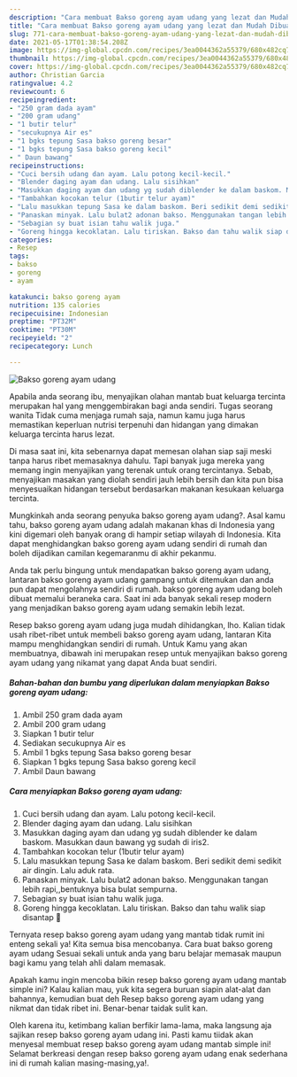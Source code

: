 ```yaml
---
description: "Cara membuat Bakso goreng ayam udang yang lezat dan Mudah Dibuat"
title: "Cara membuat Bakso goreng ayam udang yang lezat dan Mudah Dibuat"
slug: 771-cara-membuat-bakso-goreng-ayam-udang-yang-lezat-dan-mudah-dibuat
date: 2021-05-17T01:38:54.208Z
image: https://img-global.cpcdn.com/recipes/3ea0044362a55379/680x482cq70/bakso-goreng-ayam-udang-foto-resep-utama.jpg
thumbnail: https://img-global.cpcdn.com/recipes/3ea0044362a55379/680x482cq70/bakso-goreng-ayam-udang-foto-resep-utama.jpg
cover: https://img-global.cpcdn.com/recipes/3ea0044362a55379/680x482cq70/bakso-goreng-ayam-udang-foto-resep-utama.jpg
author: Christian Garcia
ratingvalue: 4.2
reviewcount: 6
recipeingredient:
- "250 gram dada ayam"
- "200 gram udang"
- "1 butir telur"
- "secukupnya Air es"
- "1 bgks tepung Sasa bakso goreng besar"
- "1 bgks tepung Sasa bakso goreng kecil"
- " Daun bawang"
recipeinstructions:
- "Cuci bersih udang dan ayam. Lalu potong kecil-kecil."
- "Blender daging ayam dan udang. Lalu sisihkan"
- "Masukkan daging ayam dan udang yg sudah diblender ke dalam baskom. Masukkan daun bawang yg sudah di iris2."
- "Tambahkan kocokan telur (1butir telur ayam)"
- "Lalu masukkan tepung Sasa ke dalam baskom. Beri sedikit demi sedikit air dingin. Lalu aduk rata."
- "Panaskan minyak. Lalu bulat2 adonan bakso. Menggunakan tangan lebih rapi,,bentuknya bisa bulat sempurna."
- "Sebagian sy buat isian tahu walik juga."
- "Goreng hingga kecoklatan. Lalu tiriskan. Bakso dan tahu walik siap disantap 💃"
categories:
- Resep
tags:
- bakso
- goreng
- ayam

katakunci: bakso goreng ayam 
nutrition: 135 calories
recipecuisine: Indonesian
preptime: "PT32M"
cooktime: "PT30M"
recipeyield: "2"
recipecategory: Lunch

---
```



![Bakso goreng ayam udang](https://img-global.cpcdn.com/recipes/3ea0044362a55379/680x482cq70/bakso-goreng-ayam-udang-foto-resep-utama.jpg)

Apabila anda seorang ibu, menyajikan olahan mantab buat keluarga tercinta merupakan hal yang menggembirakan bagi anda sendiri. Tugas seorang  wanita Tidak cuma menjaga rumah saja, namun kamu juga harus memastikan keperluan nutrisi terpenuhi dan hidangan yang dimakan keluarga tercinta harus lezat.

Di masa  saat ini, kita sebenarnya dapat memesan olahan siap saji meski tanpa harus ribet memasaknya dahulu. Tapi banyak juga mereka yang memang ingin menyajikan yang terenak untuk orang tercintanya. Sebab, menyajikan masakan yang diolah sendiri jauh lebih bersih dan kita pun bisa menyesuaikan hidangan tersebut berdasarkan makanan kesukaan keluarga tercinta. 



Mungkinkah anda seorang penyuka bakso goreng ayam udang?. Asal kamu tahu, bakso goreng ayam udang adalah makanan khas di Indonesia yang kini digemari oleh banyak orang di hampir setiap wilayah di Indonesia. Kita dapat menghidangkan bakso goreng ayam udang sendiri di rumah dan boleh dijadikan camilan kegemaranmu di akhir pekanmu.

Anda tak perlu bingung untuk mendapatkan bakso goreng ayam udang, lantaran bakso goreng ayam udang gampang untuk ditemukan dan anda pun dapat mengolahnya sendiri di rumah. bakso goreng ayam udang boleh dibuat memalui beraneka cara. Saat ini ada banyak sekali resep modern yang menjadikan bakso goreng ayam udang semakin lebih lezat.

Resep bakso goreng ayam udang juga mudah dihidangkan, lho. Kalian tidak usah ribet-ribet untuk membeli bakso goreng ayam udang, lantaran Kita mampu menghidangkan sendiri di rumah. Untuk Kamu yang akan membuatnya, dibawah ini merupakan resep untuk menyajikan bakso goreng ayam udang yang nikamat yang dapat Anda buat sendiri.

<!--inarticleads1-->

##### Bahan-bahan dan bumbu yang diperlukan dalam menyiapkan Bakso goreng ayam udang:

1. Ambil 250 gram dada ayam
1. Ambil 200 gram udang
1. Siapkan 1 butir telur
1. Sediakan secukupnya Air es
1. Ambil 1 bgks tepung Sasa bakso goreng besar
1. Siapkan 1 bgks tepung Sasa bakso goreng kecil
1. Ambil  Daun bawang




<!--inarticleads2-->

##### Cara menyiapkan Bakso goreng ayam udang:

1. Cuci bersih udang dan ayam. Lalu potong kecil-kecil.
1. Blender daging ayam dan udang. Lalu sisihkan
1. Masukkan daging ayam dan udang yg sudah diblender ke dalam baskom. Masukkan daun bawang yg sudah di iris2.
1. Tambahkan kocokan telur (1butir telur ayam)
1. Lalu masukkan tepung Sasa ke dalam baskom. Beri sedikit demi sedikit air dingin. Lalu aduk rata.
1. Panaskan minyak. Lalu bulat2 adonan bakso. Menggunakan tangan lebih rapi,,bentuknya bisa bulat sempurna.
1. Sebagian sy buat isian tahu walik juga.
1. Goreng hingga kecoklatan. Lalu tiriskan. Bakso dan tahu walik siap disantap 💃




Ternyata resep bakso goreng ayam udang yang mantab tidak rumit ini enteng sekali ya! Kita semua bisa mencobanya. Cara buat bakso goreng ayam udang Sesuai sekali untuk anda yang baru belajar memasak maupun bagi kamu yang telah ahli dalam memasak.

Apakah kamu ingin mencoba bikin resep bakso goreng ayam udang mantab simple ini? Kalau kalian mau, yuk kita segera buruan siapin alat-alat dan bahannya, kemudian buat deh Resep bakso goreng ayam udang yang nikmat dan tidak ribet ini. Benar-benar taidak sulit kan. 

Oleh karena itu, ketimbang kalian berfikir lama-lama, maka langsung aja sajikan resep bakso goreng ayam udang ini. Pasti kamu tiidak akan menyesal membuat resep bakso goreng ayam udang mantab simple ini! Selamat berkreasi dengan resep bakso goreng ayam udang enak sederhana ini di rumah kalian masing-masing,ya!.

